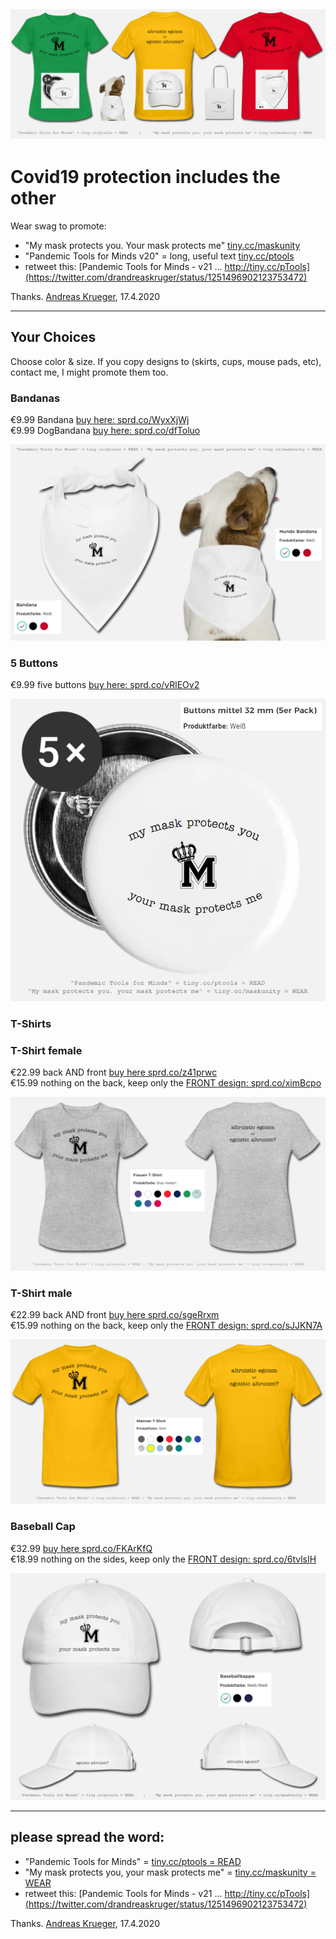 ![all products maskunity](pics/maskunity-products.png)
---

# Covid19 protection includes the other
Wear swag to promote:

* "My mask protects you. Your mask protects me" [tiny.cc/maskunity](http://tiny.cc/maskunity)
* "Pandemic Tools for Minds v20" = long, useful text [tiny.cc/ptools](http://tiny.cc/ptools) 
* retweet this: [Pandemic Tools for Minds - v21 ... http://tiny.cc/pTools](https://twitter.com/drandreaskruger/status/1251496902123753472)

Thanks. [Andreas Krueger](https://medium.com/@andreaskruger/), 17.4.2020

---

## Your Choices
Choose color & size. If you copy designs to (skirts, cups, mouse pads, etc), contact me, I might promote them too.

### Bandanas

€9.99 Bandana [buy here: sprd.co/WyxXjWj](https://sprd.co/WyxXjWj)  
€9.99 DogBandana [buy here: sprd.co/dfToluo](https://sprd.co/dfToluo)  

![bandanas](pics/bandanas.png)

### 5 Buttons

€9.99 five buttons [buy here: sprd.co/vRlEOv2](https://sprd.co/vRlEOv2)  
 
![buttons](pics/buttons.png)

### T-Shirts 

### T-Shirt female
€22.99 back AND front [buy here sprd.co/z41prwc](https://sprd.co/z41prwc)  
€15.99 nothing on the back, keep only the [FRONT design: sprd.co/ximBcpo](https://sprd.co/ximBcpo)  

![T-shirt-female](pics/Tshirt-female.png)

### T-Shirt male
€22.99 back AND front [buy here sprd.co/sgeRrxm](https://sprd.co/sgeRrxm)  
€15.99 nothing on the back, keep only the [FRONT design: sprd.co/sJJKN7A](https://sprd.co/sJJKN7A)  

![T-shirt-male](pics/Tshirt-male.png)


### Baseball Cap

€32.99 [buy here sprd.co/FKArKfQ](https://sprd.co/FKArKfQ)  
€18.99 nothing on the sides, keep only the [FRONT design: sprd.co/6tvlsIH](https://sprd.co/6tvlsIH)

![baseballcap](pics/baseballcap.png)

---

## please spread the word:

* "Pandemic Tools for Minds" = [tiny.cc/ptools = READ](http://tiny.cc/ptools) 
* "My mask protects you, your mask protects me" = [tiny.cc/maskunity = WEAR](http://tiny.cc/maskunity)
* retweet this: [Pandemic Tools for Minds - v21 ... http://tiny.cc/pTools](https://twitter.com/drandreaskruger/status/1251496902123753472)

Thanks. [Andreas Krueger](https://medium.com/@andreaskruger/), 17.4.2020
